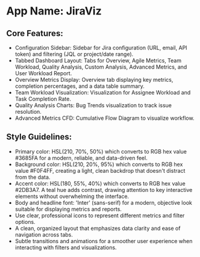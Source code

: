 # **App Name**: JiraViz

## Core Features:

- Configuration Sidebar: Sidebar for Jira configuration (URL, email, API token) and filtering (JQL or project/date range).
- Tabbed Dashboard Layout: Tabs for Overview, Agile Metrics, Team Workload, Quality Analysis, Custom Analysis, Advanced Metrics, and User Workload Report.
- Overview Metrics Display: Overview tab displaying key metrics, completion percentages, and a data table summary.
- Team Workload Visualization: Visualization for Assignee Workload and Task Completion Rate.
- Quality Analysis Charts: Bug Trends visualization to track issue resolution.
- Advanced Metrics CFD: Cumulative Flow Diagram to visualize workflow.

## Style Guidelines:

- Primary color: HSL(210, 70%, 50%) which converts to RGB hex value #3685FA for a modern, reliable, and data-driven feel.
- Background color: HSL(210, 20%, 95%) which converts to RGB hex value #F0F4FF, creating a light, clean backdrop that doesn't distract from the data.
- Accent color: HSL(180, 55%, 40%) which converts to RGB hex value #2DB3A7. A teal hue adds contrast, drawing attention to key interactive elements without overwhelming the interface.
- Body and headline font: 'Inter' (sans-serif) for a modern, objective look suitable for displaying metrics and reports.
- Use clear, professional icons to represent different metrics and filter options.
- A clean, organized layout that emphasizes data clarity and ease of navigation across tabs.
- Subtle transitions and animations for a smoother user experience when interacting with filters and visualizations.